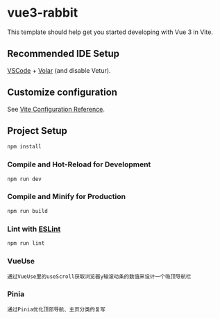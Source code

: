 # vue3-rabbit

This template should help get you started developing with Vue 3 in Vite.

## Recommended IDE Setup

[VSCode](https://code.visualstudio.com/) + [Volar](https://marketplace.visualstudio.com/items?itemName=Vue.volar) (and disable Vetur).

## Customize configuration

See [Vite Configuration Reference](https://vite.dev/config/).

## Project Setup

```sh
npm install
```

### Compile and Hot-Reload for Development

```sh
npm run dev
```

### Compile and Minify for Production

```sh
npm run build
```

### Lint with [ESLint](https://eslint.org/)

```sh
npm run lint
```
### VueUse
```
通过VueUse里的useScroll获取浏览器y轴滚动条的数值来设计一个吸顶导航栏
```

### Pinia
```
通过Pinia优化顶部导航、主页分类的复写
```